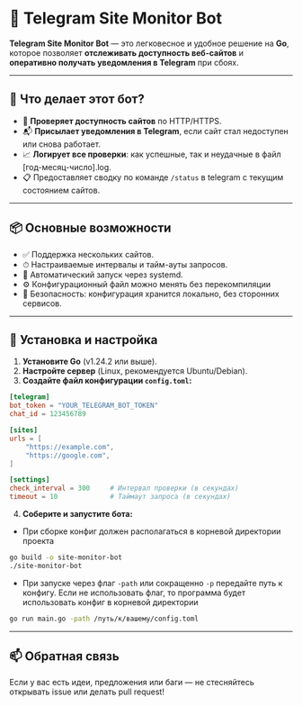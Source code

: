 # 🚨 Telegram Site Monitor Bot

**Telegram Site Monitor Bot** — это легковесное и удобное решение на **Go**, которое позволяет **отслеживать доступность
веб-сайтов** и **оперативно получать уведомления в Telegram** при сбоях.

---

## 🔧 Что делает этот бот?

- 📡 **Проверяет доступность сайтов** по HTTP/HTTPS.
- 📬 **Присылает уведомления в Telegram**, если сайт стал недоступен или снова работает.
- 📈 **Логирует все проверки**: как успешные, так и неудачные в файл [год-месяц-число].log.
- 📋 Предоставляет сводку по команде `/status` в telegram с текущим состоянием сайтов.

---

## 📦 Основные возможности

- ✅ Поддержка нескольких сайтов.
- ⏱ Настраиваемые интервалы и тайм-ауты запросов.
- 🔁 Автоматический запуск через systemd.
- ⚙️ Конфигурационный файл можно менять без перекомпиляции
- 🔐 Безопасность: конфигурация хранится локально, без сторонних сервисов.

---

## 📂 Установка и настройка

1. **Установите Go** (v1.24.2 или выше).
2. **Настройте сервер** (Linux, рекомендуется Ubuntu/Debian).
3. **Создайте файл конфигурации `config.toml`:**

```toml
[telegram]
bot_token = "YOUR_TELEGRAM_BOT_TOKEN"
chat_id = 123456789

[sites]
urls = [
    "https://example.com",
    "https://google.com",
]

[settings]
check_interval = 300     # Интервал проверки (в секундах)  
timeout = 10             # Таймаут запроса (в секундах)
```

4. **Соберите и запустите бота:**

- При сборке конфиг должен располагаться в корневой директории проекта

```bash
go build -o site-monitor-bot
./site-monitor-bot
```

- При запуске через флаг `-path` или сокращенно `-p` передайте путь к конфигу.
  Если не использовать флаг, то программа будет использовать конфиг в корневой директории

```bash
go run main.go -path /путь/к/вашему/config.toml
```

---

## 📫 Обратная связь

Если у вас есть идеи, предложения или баги — не стесняйтесь открывать issue или делать pull request!